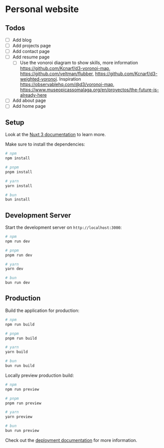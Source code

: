 # Personal website

## Todos

- [ ] Add blog
- [ ] Add projects page
- [ ] Add contact page
- [ ] Add resume page
  - [ ] Use the vonoroi diagram to show skills, more information https://github.com/Kcnarf/d3-voronoi-map, https://github.com/veltman/flubber, https://github.com/Kcnarf/d3-weighted-voronoi. Inspiration https://observablehq.com/@d3/voronoi-map, https://www.museopicassomalaga.org/en/proyectos/the-future-is-already-here 
- [ ] Add about page
- [ ] Add home page

## Setup

Look at the [Nuxt 3 documentation](https://nuxt.com/docs/getting-started/introduction) to learn more.

Make sure to install the dependencies:

```bash
# npm
npm install

# pnpm
pnpm install

# yarn
yarn install

# bun
bun install
```

## Development Server

Start the development server on `http://localhost:3000`:

```bash
# npm
npm run dev

# pnpm
pnpm run dev

# yarn
yarn dev

# bun
bun run dev
```

## Production

Build the application for production:

```bash
# npm
npm run build

# pnpm
pnpm run build

# yarn
yarn build

# bun
bun run build
```

Locally preview production build:

```bash
# npm
npm run preview

# pnpm
pnpm run preview

# yarn
yarn preview

# bun
bun run preview
```

Check out the [deployment documentation](https://nuxt.com/docs/getting-started/deployment) for more information.

